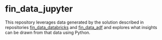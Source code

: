 # fin_data_jupyter

This repository leverages data generated by the solution described in repositories [fin_data_databricks](https://github.com/SenYaEn/fin_data_databricks) and [fin_data_adf](https://github.com/SenYaEn/fin_data_adf) and explores what insights can be drawn from that data using Python.
